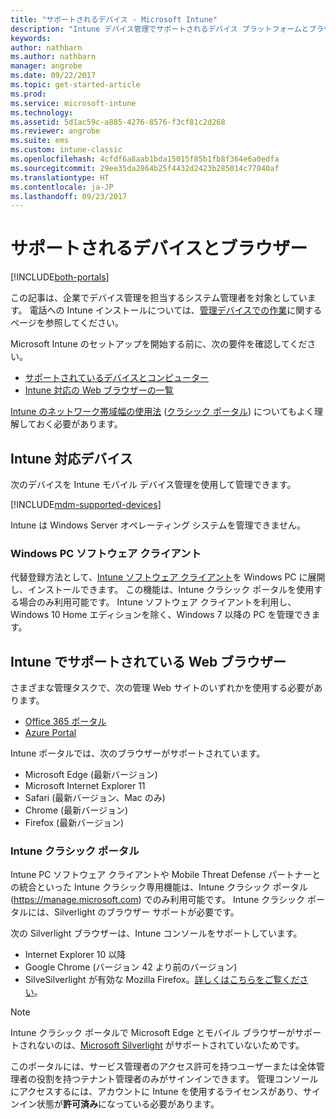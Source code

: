 ```yaml
---
title: "サポートされるデバイス - Microsoft Intune"
description: "Intune デバイス管理でサポートされるデバイス プラットフォームとブラウザーの一覧を示します"
keywords: 
author: nathbarn
ms.author: nathbarn
manager: angrobe
ms.date: 09/22/2017
ms.topic: get-started-article
ms.prod: 
ms.service: microsoft-intune
ms.technology: 
ms.assetid: 5d1ac59c-a885-4276-8576-f3cf81c2d268
ms.reviewer: angrobe
ms.suite: ems
ms.custom: intune-classic
ms.openlocfilehash: 4cfdf6a8aab1bda15015f85b1fb8f364e6a0edfa
ms.sourcegitcommit: 29ee35da2864b25f4432d2423b285014c77040af
ms.translationtype: HT
ms.contentlocale: ja-JP
ms.lasthandoff: 09/23/2017
---
```

# <a name="supported-devices-and-browsers"></a>サポートされるデバイスとブラウザー

[!INCLUDE[both-portals](./includes/note-for-both-portals.md)]

この記事は、企業でデバイス管理を担当するシステム管理者を対象としています。 電話への Intune インストールについては、[管理デバイスでの作業](/intune-user-help/company-portal-frequently-asked-questions)に関するページを参照してください。

Microsoft Intune のセットアップを開始する前に、次の要件を確認してください。

- [サポートされているデバイスとコンピューター](#intune-supported-devices)
- [Intune 対応の Web ブラウザーの一覧](#intune-supported-web-browsers)

[Intune のネットワーク帯域幅の使用法](network-bandwidth-use.md) ([クラシック ポータル](/intune-classic/get-started/network-bandwidth-use)) についてもよく理解しておく必要があります。

## <a name="intune-supported-devices"></a>Intune 対応デバイス

次のデバイスを Intune モバイル デバイス管理を使用して管理できます。

[!INCLUDE[mdm-supported-devices](./includes/mdm-supported-devices.md)]

Intune は Windows Server オペレーティング システムを管理できません。

### <a name="windows-pc-software-client"></a>Windows PC ソフトウェア クライアント

代替登録方法として、[Intune ソフトウェア クライアント](/intune-classic/deploy-use/manage-windows-pcs-with-microsoft-intune)を Windows PC に展開し、インストールできます。 この機能は、Intune クラシック ポータルを使用する場合のみ利用可能です。 Intune ソフトウェア クライアントを利用し、Windows 10 Home エディションを除く、Windows 7 以降の PC を管理できます。

<!--  ### Exchange ActiveSync management

You can manage [Exchange ActiveSync devices](/intune-classic/deploy-use/mobile-device-management-with-exchange-activesync-and-microsoft-intune) from the Intune console. This option provides a limited set of management capabilities when compared to the other methods. See [Capabilities of built-in Mobile Device Management in Office 365](https://support.office.com/article/Capabilities-of-built-in-Mobile-Device-Management-for-Office-365-a1da44e5-7475-4992-be91-9ccec25905b0) for a list of supported devices.  -->

## <a name="intune-supported-web-browsers"></a>Intune でサポートされている Web ブラウザー

さまざまな管理タスクで、次の管理 Web サイトのいずれかを使用する必要があります。

- [Office 365 ポータル](http://go.microsoft.com/fwlink/p/?LinkId=698854)
- [Azure Portal](https://portal.azure.com/)

Intune ポータルでは、次のブラウザーがサポートされています。
- Microsoft Edge (最新バージョン)
- Microsoft Internet Explorer 11
- Safari (最新バージョン、Mac のみ)
- Chrome (最新バージョン)
- Firefox (最新バージョン)

### <a name="intune-classic-portal"></a>Intune クラシック ポータル

Intune PC ソフトウェア クライアントや Mobile Threat Defense パートナーとの統合といった Intune クラシック専用機能は、Intune クラシック ポータル (https://manage.microsoft.com) でのみ利用可能です。 Intune クラシック ポータルには、Silverlight のブラウザー サポートが必要です。

次の Silverlight ブラウザーは、Intune コンソールをサポートしています。
- Internet Explorer 10 以降
- Google Chrome (バージョン 42 より前のバージョン)
- SilveSilverlight が有効な Mozilla Firefox。[詳しくはこちらをご覧ください](https://go.microsoft.com/fwlink/?linkid=836872)。

> [!Note]
> Intune クラシック ポータルで Microsoft Edge とモバイル ブラウザーがサポートされないのは、[Microsoft Silverlight](https://msdn.microsoft.com/library/cc838158(v=vs.95).aspx) がサポートされていないためです。

このポータルには、サービス管理者のアクセス許可を持つユーザーまたは全体管理者の役割を持つテナント管理者のみがサインインできます。 管理コンソールにアクセスするには、アカウントに Intune を使用するライセンスがあり、サインイン状態が**許可済み**になっている必要があります。
